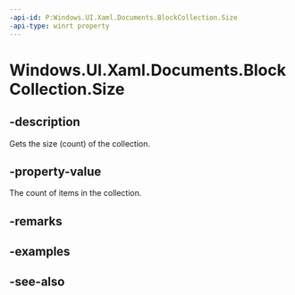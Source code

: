 ```yaml
---
-api-id: P:Windows.UI.Xaml.Documents.BlockCollection.Size
-api-type: winrt property
---
```


<!-- Property syntax
public uint Size { get; }
-->

# Windows.UI.Xaml.Documents.BlockCollection.Size

## -description
Gets the size (count) of the collection.



## -property-value
The count of items in the collection.

## -remarks

## -examples

## -see-also
